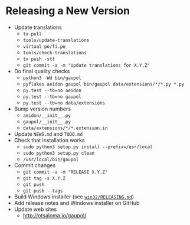 Releasing a New Version
=======================

* Update translations
    - `tx pull`
    - `tools/update-translations`
    - `virtaal po/fi.po`
    - `tools/check-translations`
    - `tx push -stf`
    - `git commit -a -m "Update translations for X.Y.Z"`
* Do final quality checks
    - `python3 -Wd bin/gaupol`
    - `pyflakes aeidon gaupol bin/gaupol data/extensions/*/*.py *.py`
    - `py.test --tb=no aeidon`
    - `py.test --tb=no gaupol`
    - `py.test --tb=no data/extensions`
* Bump version numbers
    - `aeidon/__init__.py`
    - `gaupol/__init__.py`
    - `data/extensions/*/*.extension.in`
* Update `NEWS.md` and `TODO.md`
* Check that installation works
    - `sudo python3 setup.py install --prefix=/usr/local`
    - `sudo python3 setup.py clean`
    - `/usr/local/bin/gaupol`
* Commit changes
    - `git commit -a -m "RELEASE X.Y.Z"`
    - `git tag -s X.Y.Z`
    - `git push`
    - `git push --tags`
* Build Windows installer (see [`win32/RELEASING.md`](win32/RELEASING.md))
* Add release notes and Windows installer on GitHub
* Update web sites
    - <http://otsaloma.io/gaupol/>
